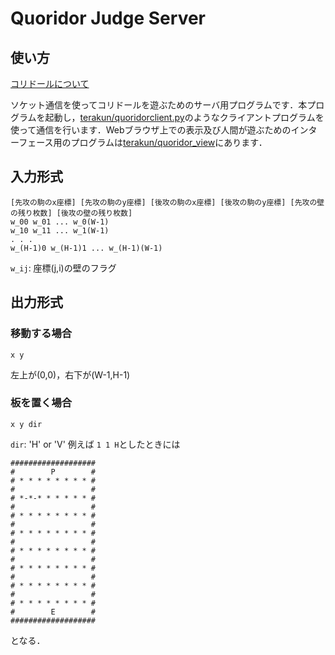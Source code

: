 # Quoridor Judge Server

## 使い方
[コリドールについて](https://www.quoridorfansite.com)

ソケット通信を使ってコリドールを遊ぶためのサーバ用プログラムです．本プログラムを起動し，[terakun/quoridorclient.py](https://gist.github.com/terakun/77be08b7471359d6bebc2cffe446a58f)のようなクライアントプログラムを使って通信を行います．Webブラウザ上での表示及び人間が遊ぶためのインターフェース用のプログラムは[terakun/quoridor_view](https://github.com/terakun/quoridor_view)にあります．
## 入力形式
```
[先攻の駒のx座標] [先攻の駒のy座標] [後攻の駒のx座標] [後攻の駒のy座標] [先攻の壁の残り枚数] [後攻の壁の残り枚数]
w_00 w_01 ... w_0(W-1)
w_10 w_11 ... w_1(W-1)
. . .
w_(H-1)0 w_(H-1)1 ... w_(H-1)(W-1)
```

`w_ij`: 座標(j,i)の壁のフラグ

## 出力形式
### 移動する場合
```
x y
```
左上が(0,0)，右下が(W-1,H-1)
### 板を置く場合
```
x y dir
```
`dir`: 'H' or 'V'
例えば
`1 1 H`としたときには
```
###################
#        P        #
# * * * * * * * * #
#                 #
# *-*-* * * * * * #
#                 #
# * * * * * * * * #
#                 #
# * * * * * * * * #
#                 #
# * * * * * * * * #
#                 #
# * * * * * * * * #
#                 #
# * * * * * * * * #
#                 #
# * * * * * * * * #
#        E        #
###################
```
となる．
